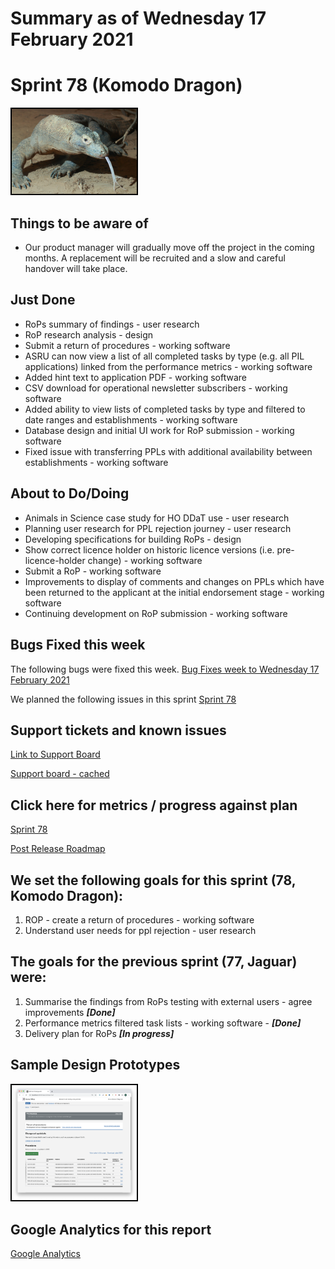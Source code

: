 # Summary as of Wednesday 17 February 2021 

# Sprint 78 (Komodo Dragon)
<img src="graphs/komodo.jpg" alt="HTML5 Icon" width="200" style="border:2px solid black">
<br>

## Things to be aware of
* Our product manager will gradually move off the project in the coming months. A replacement will be recruited and a slow and careful handover will take place.

## Just Done
* RoPs summary of findings - user research
* RoP research analysis - design
* Submit a return of procedures - working software
* ASRU can now view a list of all completed tasks by type (e.g. all PIL applications) linked from the performance metrics - working software
* Added hint text to application PDF - working software
* CSV download for operational newsletter subscribers - working software
* Added ability to view lists of completed tasks by type and filtered to date ranges and establishments - working software
* Database design and initial UI work for RoP submission - working software
* Fixed issue with transferring PPLs with additional availability between establishments - working software

## About to Do/Doing
* Animals in Science case study for HO DDaT use - user research
* Planning user research for PPL rejection journey - user research
* Developing specifications for building RoPs - design
* Show correct licence holder on historic licence versions (i.e. pre-licence-holder change) - working software
* Submit a RoP - working software
* Improvements to display of comments and changes on PPLs which have been returned to the applicant at the initial endorsement stage - working software
* Continuing development on RoP submission - working software
## Bugs Fixed this week
The following bugs were fixed this week.
[Bug Fixes week to Wednesday 17 February 2021](graphs/bugs17022021.png)

We planned the following issues in this sprint 
[Sprint 78](graphs/sprint17022021.png)

## Support tickets and known issues
[Link to Support Board](https://collaboration.homeoffice.gov.uk/jira/secure/RapidBoard.jspa?rapidView=1717&selectedIssue=ASSB-253)

[Support board - cached](graphs/supportBoard17022021.png)

## Click here for metrics / progress against plan
[Sprint 78](graphs/progress17022021.png)

[Post Release Roadmap](graphs/roadmap17022021.png)

## We set the following goals for this sprint (78, Komodo Dragon):
1. ROP - create a return of procedures - working software 
2. Understand user needs for ppl rejection - user research

## The goals for the previous sprint (77, Jaguar) were:
1. Summarise the findings from RoPs testing with external users - agree improvements ***[Done]***
2. Performance metrics filtered task lists - working software - ***[Done]***
3. Delivery plan for RoPs ***[In progress]***

## Sample Design Prototypes
<a href="graphs/proto1_17022021.png"><img src="graphs/proto1_17022021.png" alt="HTML5 Icon" width="200" style="border:2px solid black"></a>
<br>


## Google Analytics for this report
[Google Analytics](graphs/GA17022021.png)

